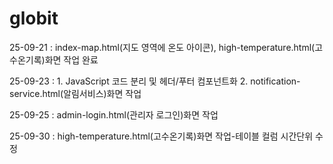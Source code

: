 # globit

25-09-21 : index-map.html(지도 영역에 온도 아이콘), high-temperature.html(고수온기록)화면 작업 완료

25-09-23 : 1. JavaScript 코드 분리 및 헤더/푸터 컴포넌트화
           2. notification-service.html(알림서비스)화면 작업

25-09-25 : admin-login.html(관리자 로그인)화면 작업

25-09-30 : high-temperature.html(고수온기록)화면 작업-테이블 컬럼 시간단위 수정
